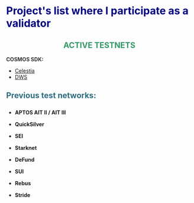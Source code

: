 <h1><span style="color: #000080;">Project's list where I participate as a validator</span></h1>
<h2 style="text-align: center;"><span style="color: #0000ff;"><span style="color: #339966;"><strong>ACTIVE TESTNETS</strong></span></span></h2>
<p style="color: #2e6c80;"><strong><span style="color: #333333;">COSMOS SDK:</span></strong></p>
<ul>
<li><a title="Celestia" href="https://celestia.explorers.guru/validator/celestiavaloper1xm6xlh80jxaxsar0ga7r2ep0j4pdy8aumdxtu5" target="_blank">Celestia</a></li>
<li><a title="DWS" href="https://dws.explorers.guru/validator/dewebvaloper10ehfeamddx9atyq9kll83c9szl522ywfg8jf9l" target="_blank">DWS</a></li>
</ul>
<h2 style="color: #2e6c80;">Previous test networks:</h2>
<ul style="list-style-position: initial; list-style-image: initial; font-size: 14px; line-height: 32px; font-weight: bold;">
<li style="clear: both;">APTOS AIT II / AIT III&nbsp;</li>
<li style="clear: both;">QuickSilver</li>
<li style="clear: both;">SEI</li>
<li style="clear: both;">Starknet</li>
<li style="clear: both;">DeFund</li>
<li style="clear: both;">SUI</li>
<li>Rebus</li>
<li>Stride</li>
</ul>
<p>&nbsp; &nbsp; &nbsp; &nbsp; &nbsp; &nbsp; &nbsp;</p>

